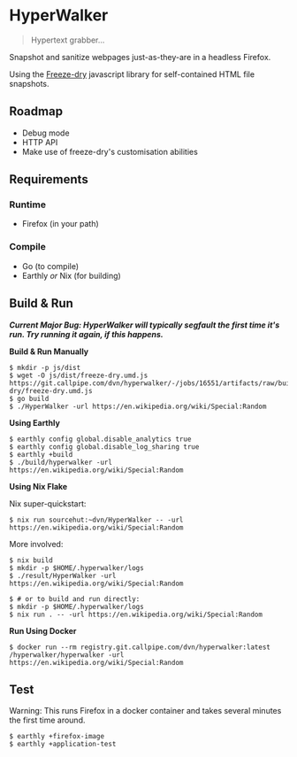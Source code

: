 # HyperWalker

> Hypertext grabber...

Snapshot and sanitize webpages just-as-they-are in a headless Firefox.

Using the [Freeze-dry](https://github.com/WebMemex/freeze-dry) javascript library for self-contained HTML file snapshots.

## Roadmap

* Debug mode
* HTTP API
* Make use of freeze-dry's customisation abilities

## Requirements

### Runtime
* Firefox (in your path)

### Compile
* Go (to compile)
* Earthly *or* Nix (for building)

## Build & Run

***Current Major Bug: HyperWalker will typically segfault the first time it's run. Try running it again, if this happens.***

**Build & Run Manually**

```shell
$ mkdir -p js/dist
$ wget -O js/dist/freeze-dry.umd.js https://git.callpipe.com/dvn/hyperwalker/-/jobs/16551/artifacts/raw/build/freeze-dry/freeze-dry.umd.js
$ go build
$ ./HyperWalker -url https://en.wikipedia.org/wiki/Special:Random
```

**Using Earthly**

```shell
$ earthly config global.disable_analytics true
$ earthly config global.disable_log_sharing true
$ earthly +build
$ ./build/hyperwalker -url https://en.wikipedia.org/wiki/Special:Random
```

**Using Nix Flake**

Nix super-quickstart:

```shell
$ nix run sourcehut:~dvn/HyperWalker -- -url https://en.wikipedia.org/wiki/Special:Random
```

More involved:

```shell
$ nix build
$ mkdir -p $HOME/.hyperwalker/logs
$ ./result/HyperWalker -url https://en.wikipedia.org/wiki/Special:Random

$ # or to build and run directly:
$ mkdir -p $HOME/.hyperwalker/logs
$ nix run . -- -url https://en.wikipedia.org/wiki/Special:Random
```

**Run Using Docker**

```shell
$ docker run --rm registry.git.callpipe.com/dvn/hyperwalker:latest /hyperwalker/hyperwalker -url https://en.wikipedia.org/wiki/Special:Random
```

## Test

Warning: This runs Firefox in a docker container and takes several minutes the first time around.

```shell
$ earthly +firefox-image
$ earthly +application-test
```
